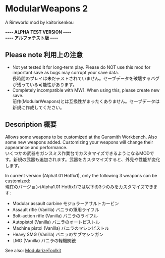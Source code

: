 # ModularWeapons 2
A Rimworld mod by kaitorisenkou

**----    ALPHA TEST VERSION     ----**<br>
**----    アルファテスト版     ----**
## Please note 利用上の注意
* Not yet tested it for long-term play. Please do NOT use this mod for important save as bugs may corrupt your save data.
<br>長時間のプレイは未だテストされていません。セーブデータを破壊するバグが残っている可能性があります。
* Completely incompatible with MW1. When using this, please create new save.
<br>前作(ModularWeapons)とは互換性がまったくありません。セーブデータは新規に作成してください。


## Description 概要
Allows some weapons to be customized at the Gunsmith Workbench. Also some new weapons added. Customizing your weapons will change their appearance and performance.
<br>いくつかの武器をガンスミス作業台でカスタマイズできるようになるMODです。新規の武器も追加されます。武器をカスタマイズすると、外見や性能が変化します。
      
      
In current version (Alpha1.01 Hotfix1), only the following 3 weapons can be customized:
<br>現在のバージョン(Alpha1.01 Hotfix1)では以下の3つのみをカスタマイズできます:
* Modular assault carbine モジュラーアサルトカービン
* Assault rifle (Vanilla) バニラの軍用ライフル
* Bolt-action rifle (Vanilla) バニラのライフル
* Autopistol (Vanilla) バニラのオートピストル
* Machine pistol (Vanilla) バニラのマシンピストル
* Heavy SMG (Vanilla) バニラのサブマシンガン
* LMG (Vanilla) バニラの軽機関銃


See also: [ModularizeToolkit](https://github.com/kaitorisenkou/MW2_ModularizeToolkit)
